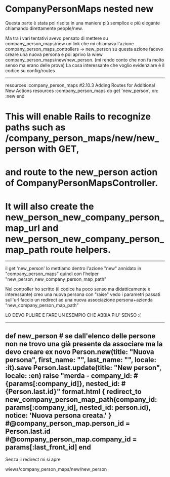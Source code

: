 # CompanyPersonMaps nested new

Questa parte è stata poi risolta in una maniera più semplice e più elegante chiamando direttamente people/new.

Ma tra i vari tentativi avevo pensato di mettere su company_person_maps/new un link che mi chiamava l'azione company_person_maps_controllers -> new_person
su questa azione facevo creare una nuova persona e poi aprivo la wiew company_person_maps/new/new_person. (mi rendo conto che non fa molto senso ma erano delle prove)
La cosa interessante che voglio evidenziare è il codice su config/routes

---
  resources :company_person_maps
  #2.10.3 Adding Routes for Additional New Actions
  resources :company_person_maps do
    get 'new_person', on: :new
  end
  # This will enable Rails to recognize paths such as /company_person_maps/new/new_person with GET, 
  # and route to the new_person action of CompanyPersonMapsController. 
  # It will also create the new_person_new_company_person_map_url and new_person_new_company_person_map_path route helpers.
---

il get 'new_person' lo mettiamo dentro l'azione "new" annidato in "company_person_maps"
quindi con l'helper "new_person_new_company_person_map_path"




Nel controller ho scritto (il codice ha poco senso ma didatticamente è interessante)
creo una nuova persona 
con "raise" vedo i parametri passati sull'url
faccio un redirect ad una nuova associazione persona+azienda "new_company_person_map_path"

LO DEVO PULIRE E FARE UN ESEMPIO CHE ABBIA PIU' SENSO :(

---
  def new_person
    # se dall'elenco delle persone non ne trovo una già presente da associare ma la devo creare ex novo
    Person.new(title: "Nuova persona", first_name: "", last_name: "", locale: :it).save
    Person.last.update(title: "New person", locale: :en)
    raise "merda - company_id: #{params[:company_id]}, nested_id: #{Person.last.id}"
    format.html { redirect_to new_company_person_map_path(company_id: params[:company_id], nested_id: person.id), notice: 'Nuova persona creata.' }
    #@company_person_map.person_id = Person.last.id
    #@company_person_map.company_id = params[:last_front_id]
  end
---



Senza il redirect mi si apre 

wiews/company_person_maps/new/new_person
